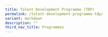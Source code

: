 ```yaml
---
title: Talent Development Programme (TDP)
permalink: /talent-development-programme-tdp/
variant: markdown
description: ""
third_nav_title: Programmes
---
```

